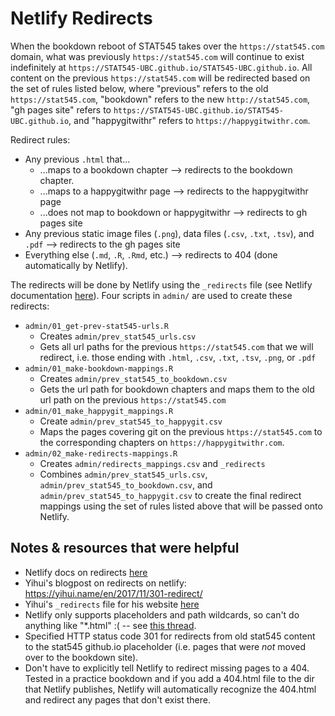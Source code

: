 # Netlify Redirects

When the bookdown reboot of STAT545 takes over the `https://stat545.com` domain, what was previously `https://stat545.com` will continue to exist indefinitely at `https://STAT545-UBC.github.io/STAT545-UBC.github.io`. All content on the previous `https://stat545.com` will be redirected based on the set of rules listed below, where "previous" refers to the old `https://stat545.com`, "bookdown" refers to the new `http://stat545.com`, "gh pages site" refers to `https://STAT545-UBC.github.io/STAT545-UBC.github.io`, and "happygitwithr" refers to `https://happygitwithr.com`. 

Redirect rules:

* Any previous `.html` that...
  + ...maps to a bookdown chapter --> redirects to the bookdown chapter.
  + ...maps to a happygitwithr page --> redirects to the happygitwithr page
  + ...does not map to bookdown or happygitwithr --> redirects to gh pages site
* Any previous static image files (`.png`), data files (`.csv`, `.txt`, `.tsv`), and `.pdf` --> redirects to the gh pages site
* Everything else (`.md`, `.R`, `.Rmd`, etc.) --> redirects to 404 (done automatically by Netlify).

The redirects will be done by Netlify using the `_redirects` file (see Netlify documentation [here](https://www.netlify.com/docs/redirects/#custom-404)). Four scripts in `admin/` are used to create these redirects:

* `admin/01_get-prev-stat545-urls.R`
    + Creates `admin/prev_stat545_urls.csv`
    + Gets all url paths for the previous `https://stat545.com` that we will redirect, i.e. those ending with `.html`, `.csv`, `.txt`, `.tsv`, `.png`, or `.pdf` 
* `admin/01_make-bookdown-mappings.R` 
    + Creates `admin/prev_stat545_to_bookdown.csv`
    + Gets the url path for bookdown chapters and maps them to the old url path on the previous `https://stat545.com`
* `admin/01_make_happygit_mappings.R`
    + Create `admin/prev_stat545_to_happygit.csv`
    + Maps the pages covering git on the previous `https://stat545.com` to the corresponding chapters on `https://happygitwithr.com`.
* `admin/02_make-redirects-mappings.R`
    + Creates `admin/redirects_mappings.csv` and `_redirects`
    + Combines `admin/prev_stat545_urls.csv`, `admin/prev_stat545_to_bookdown.csv`, and `admin/prev_stat545_to_happygit.csv` to create the final redirect mappings using the set of rules listed above that will be passed onto Netlify. 

## Notes & resources that were helpful

* Netlify docs on redirects [here](https://www.netlify.com/docs/redirects/#basic-redirects)
* Yihui's blogpost on redirects on netlify: https://yihui.name/en/2017/11/301-redirect/
* Yihui's `_redirects` file for his website [here](https://github.com/yihui/yihui.name/blob/c997fd7adbf4dd4fd09a52111c79307de9fee582/static/_redirects)
* Netlify only supports placeholders and path wildcards, so can't do anything like "*.html" :( -- see [this thread](https://community.netlify.com/t/410-status-code-issue-with-redirects/698/5).
* Specified HTTP status code 301 for redirects from old stat545 content  to the stat545 github.io placeholder (i.e. pages that were *not* moved over to the bookdown site). 
* Don't have to explicitly tell Netlify to redirect missing pages to a 404. Tested in a practice bookdown and if you add a 404.html file to the dir that Netlify publishes, Netlify will automatically recognize the 404.html and redirect any pages that don't exist there. 
  
  